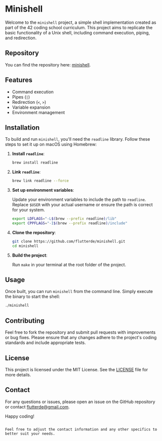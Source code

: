 # Minishell

Welcome to the `minishell` project, a simple shell implementation created as part of the 42 coding school curriculum. This project aims to replicate the basic functionality of a Unix shell, including command execution, piping, and redirection.

## Repository

You can find the repository here: [minishell](https://github.com/flutterde/minishell).

## Features

- Command execution
- Pipes (`|`)
- Redirection (`<`, `>`)
- Variable expansion
- Environment management

## Installation

To build and run `minishell`, you'll need the `readline` library. Follow these steps to set it up on macOS using Homebrew:

1. **Install `readline`**:

   ```sh
   brew install readline
   ```

2. **Link `readline`**:

   ```sh
   brew link readline --force
   ```

3. **Set up environment variables**:

   Update your environment variables to include the path to `readline`. Replace `$USER` with your actual username or ensure the path is correct for your system.

   ```sh
   export LDFLAGS="-L$(brew --prefix readline)/lib"
   export CPPFLAGS="-I$(brew --prefix readline)/include"
   ```

4. **Clone the repository**:

   ```sh
   git clone https://github.com/flutterde/minishell.git
   cd minishell
   ```

5. **Build the project**:

   Run `make` in your terminal at the root folder of the project.

## Usage

Once built, you can run `minishell` from the command line. Simply execute the binary to start the shell:

```sh
./minishell
```

## Contributing

Feel free to fork the repository and submit pull requests with improvements or bug fixes. Please ensure that any changes adhere to the project's coding standards and include appropriate tests.

## License

This project is licensed under the MIT License. See the [LICENSE](LICENSE) file for more details.

## Contact

For any questions or issues, please open an issue on the GitHub repository or contact [flutterde@gmail.com](mailto:flutterde@gmail.com).

Happy coding!

```

Feel free to adjust the contact information and any other specifics to better suit your needs.
